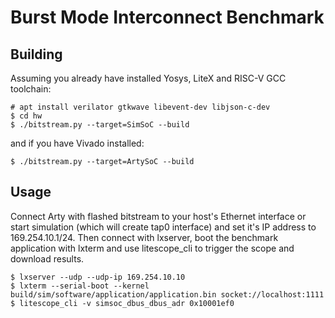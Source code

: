 # Burst Mode Interconnect Benchmark

## Building

Assuming you already have installed Yosys, LiteX and RISC-V GCC toolchain:
```
# apt install verilator gtkwave libevent-dev libjson-c-dev
$ cd hw
$ ./bitstream.py --target=SimSoC --build
```
and if you have Vivado installed:
```
$ ./bitstream.py --target=ArtySoC --build
```

## Usage

Connect Arty with flashed bitstream to your host's Ethernet interface or start simulation (which will create tap0 interface) and set it's IP address to 169.254.10.1/24.
Then connect with lxserver, boot the benchmark application with lxterm and use litescope_cli to trigger the scope and download results.

```
$ lxserver --udp --udp-ip 169.254.10.10
$ lxterm --serial-boot --kernel build/sim/software/application/application.bin socket://localhost:1111
$ litescope_cli -v simsoc_dbus_dbus_adr 0x10001ef0
```
